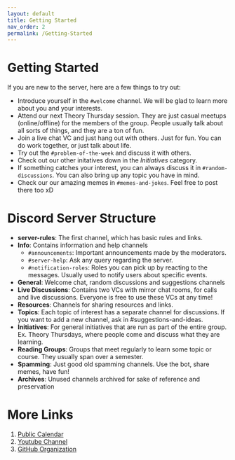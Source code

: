 ```yaml
---
layout: default
title: Getting Started
nav_order: 2
permalink: /Getting-Started
---
```


Getting Started
===============
If you are new to the server, here are a few things to try out:
- Introduce yourself in the `#welcome` channel. We will be glad to learn more about you and your interests.
- Attend our next Theory Thursday session. They are just casual meetups (online/offline) for the members of the group. People usually talk about all sorts of things, and they are a ton of fun.
- Join a live chat VC and just hang out with others. Just for fun. You can do work together, or just talk about life.
- Try out the `#problem-of-the-week` and discuss it with others.
- Check out our other initatives down in the *Initiatives* category.
- If something catches your interest, you can always discuss it in `#random-discussions`. You can also bring up any topic you have in mind.
- Check our our amazing memes in `#memes-and-jokes`. Feel free to post there too xD

Discord Server Structure
========================
- **server-rules**: The first channel, which has basic rules and links.
- **Info**: Contains information and help channels
  + `#announcements`: Important announcements made by the moderators.
  + `#server-help`: Ask any query regarding the server.
  + `#notification-roles`: Roles you can pick up by reacting to the messages. Usually used to notify users about specific events.
- **General**: Welcome chat, random discussions and suggestions channels
- **Live Discussions**: Contains two VCs with mirror chat rooms, for calls and live discussions. Everyone is free to use these VCs at any time!
- **Resources**: Channels for sharing resources and links.
- **Topics**: Each topic of interest has a separate channel for discussions. If you want to add a new channel, ask in #suggestions-and-ideas.
- **Initiatives**: For general initiatives that are run as part of the entire group. Ex. Theory Thursdays, where people come and discuss what they are learning.
- **Reading Groups**: Groups that meet regularly to learn some topic or course. They usually span over a semester.
- **Spamming**: Just good old spamming channels. Use the bot, share memes, have fun!
- **Archives**: Unused channels archived for sake of reference and preservation

More Links
==========
1. [Public Calendar](http://tiny.cc/IIITHTheoryEvents)
1. [Youtube Channel](Calendar)
1. [GitHub Organization](https://github.com/iiittheorygroup/)

